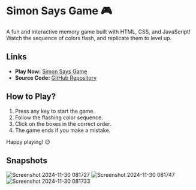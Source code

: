 # Simon Says Game 🎮  

A fun and interactive memory game built with HTML, CSS, and JavaScript! Watch the sequence of colors flash, and replicate them to level up.  

## Links  
- **Play Now:** [Simon Says Game](https://tanzeel-2005.github.io/simon_says/)  
- **Source Code:** [GitHub Repository](https://github.com/Tanzeel-2005/simon_says)  

## How to Play?  
1. Press any key to start the game.  
2. Follow the flashing color sequence.  
3. Click on the boxes in the correct order.  
4. The game ends if you make a mistake.  

Happy playing! 😊  

## Snapshots 
![Screenshot 2024-11-30 081727](https://github.com/user-attachments/assets/26521d8e-2490-46c8-9016-16b4e9285372)
![Screenshot 2024-11-30 081747](https://github.com/user-attachments/assets/c24c0015-1341-4aa2-921e-3ab0a141fc36)
![Screenshot 2024-11-30 081733](https://github.com/user-attachments/assets/a9e9ccbd-f657-477a-98cb-e40be8d95988)





